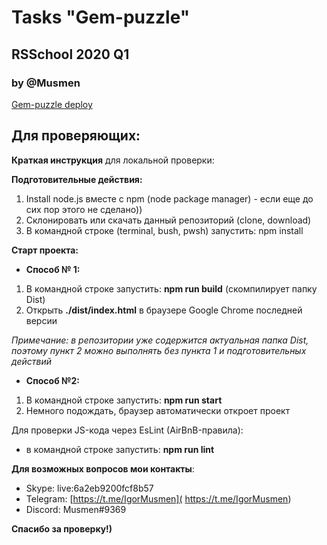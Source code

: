# Tasks "Gem-puzzle"

## RSSchool 2020 Q1

### by @Musmen

[Gem-puzzle deploy](https://musmen-gem-puzzle.netlify.com/)

## Для проверяющих:

**Краткая инструкция** для локальной проверки:

**Подготовительные действия:**

1. Install node.js вместе с npm (node package manager) - если еще до сих пор этого не сделано))
1. Склонировать или скачать данный репозиторий (clone, download)
1. В командной строке (terminal, bush, pwsh) запустить: npm install

**Старт проекта:**
- **Способ № 1:**

1.  В командной строке запустить: **npm run build** (скомпилирует папку Dist)
1. Открыть **./dist/index.html** в браузере Google Chrome последней версии

*Примечание: в репозитории уже содержится актуальная папка Dist, поэтому пункт 2 можно выполнять без пункта 1 и подготовительных действий*

- **Способ №2:**

1. В командной строке запустить: **npm run start**
2. Немного подождать, браузер автоматически откроет проект

Для проверки JS-кода через EsLint (AirBnB-правила):
- в командной строке запустить: **npm run lint**

**Для возможных вопросов мои контакты**:
- Skype: live:6a2eb9200fcf8b57
- Telegram: [https://t.me/IgorMusmen]( https://t.me/IgorMusmen)
- Discord: Musmen#9369

**Спасибо за проверку!)**
